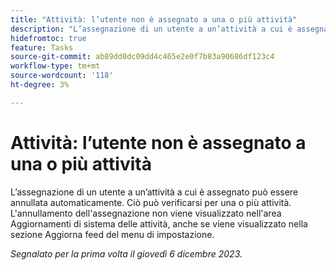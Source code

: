 ```yaml
---
title: "Attività: l’utente non è assegnato a una o più attività"
description: "L’assegnazione di un utente a un’attività a cui è assegnato può essere annullata automaticamente. Ciò può verificarsi per una o più attività. L’annullamento dell’assegnazione non viene visualizzato nell’area Aggiornamenti del sistema delle attività, ma nella sezione Feed dell’aggiornamento del menu di impostazione."
hidefromtoc: true
feature: Tasks
source-git-commit: ab89dd0dc09dd4c465e2e0f7b83a90686df123c4
workflow-type: tm+mt
source-wordcount: '118'
ht-degree: 3%

---
```



# Attività: l’utente non è assegnato a una o più attività

L’assegnazione di un utente a un’attività a cui è assegnato può essere annullata automaticamente. Ciò può verificarsi per una o più attività. L&#39;annullamento dell&#39;assegnazione non viene visualizzato nell&#39;area Aggiornamenti di sistema delle attività, anche se viene visualizzato nella sezione Aggiorna feed del menu di impostazione.

_Segnalato per la prima volta il giovedì 6 dicembre 2023._
